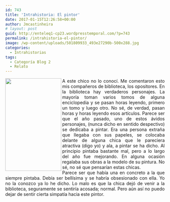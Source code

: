 ```yaml
---
id: 743
title: 'Intrahistoria: El pintor'
date: 2017-01-15T12:26:58+00:00
author: Jmcastinheira
# layout: post
guid: http://enteleq1-cp23.wordpresstemporal.com/?p=743
permalink: /intrahistoria-el-pintor/
image: /wp-content/uploads/501809933_493e27290b-500x288.jpg
categories:
  - Intrahistorias
tags:
  - Categoría Blog 2
  - Relato
---
```

<div id="body-138438" class="content-body">
  <div align="justify">
    <img class="alignleft" src="http://www.colorear.info/Dibujos-infantiles/donald-duck/images/donald--pintor.gif" width="177" height="292" align="left" border="0" />
  </div>
  
  <div align="justify">
    A este chico no lo conocí. Me comentaron esto mis compañeros de biblioteca, los opositores. En la biblioteca hay verdaderos personajes. La mayoría toman varios tomos de alguna enciclopedia y se pasan horas leyendo, primero un tomo y luego otro. No sé, de verdad, pasan horas y horas leyendo esos artículos. Parece ser que el año pasado, uno de estos ávidos personajes, (nunca dicho en sentido despectivo) se dedicaba a pintar. Era una persona extraña que llegaba con sus papeles, se colocaba delante de alguna chica que le pareciera atractiva (digo yo) y ala, a pintar se ha dicho. Al principio pintaba bastante mal, pero a lo largo del año fue mejorando. En alguna ocasión regalaba sus obras a la modelo de su pintura. No sé, no sé que pensarían estas chicas.
  </div>
  
  <div align="justify">
  </div>
  
  <div align="justify">
    Parece ser que había una en concreto a la que siempre pintaba. Debía ser bellísima y se habría obsesionado con ella. Yo no la conozco ya lo he dicho. Lo malo es que la chica dejó de venir a la biblioteca, seguramente se sentiría acosada; normal. Pero aún así no puedo dejar de sentir cierta simpatía hacia este pintor.
  </div>
</div>